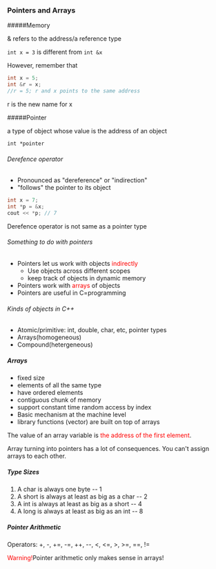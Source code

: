 ### Pointers and Arrays

#####Memory

& refers to the address/a reference type

```int x = 3``` is different from ```int &x ```

However, remember that 

```cpp
int x = 5;
int &r = x;
//r = 5; r and x points to the same address
```

r is the new name for x

#####Pointer

a type of object whose value is the address of an object

```int *pointer ```

###### Derefence operator

- Pronounced as "dereference" or "indirection"
- "follows" the pointer to its object

```cpp
int x = 7;
int *p = &x;
cout << *p; // 7
```

Derefence operator is not same as a pointer type

###### Something to do with pointers

- Pointers let us work with objects <font color =red>indirectly</font>
  - Use objects across different scopes
  - keep track of objects in dynamic memory
- Pointers work with <font color=red>arrays</font> of objects
- Pointers are useful in C=programming

###### Kinds of objects in C++

- Atomic/primitive: int, double, char, etc, pointer types
- Arrays(homogeneous)
- Compound(hetergeneous)

##### Arrays

- fixed size
- elements of all the same type
- have ordered elements
- contiguous chunk of memory
- support  constant time random access by index
- Basic mechanism at the machine level
- library functions (vector) are built on top of arrays

The value of an array variable is  <font color=red>the address of the first element</font>.

Array turning into pointers has a lot of consequences. You can't assign arrays to each other.

##### Type Sizes

1. A char is always one byte -- 1
2. A short is always at least as big as a char -- 2
3. A int is always at least as big as a short -- 4
4. A long is always at least as big as an int -- 8

##### Pointer Arithmetic

Operators: +, -, +=, -=, ++, --, <, <=, >, >=, ==, !=

<font color=red>Warning!</font>Pointer arithmetic only makes sense in arrays!